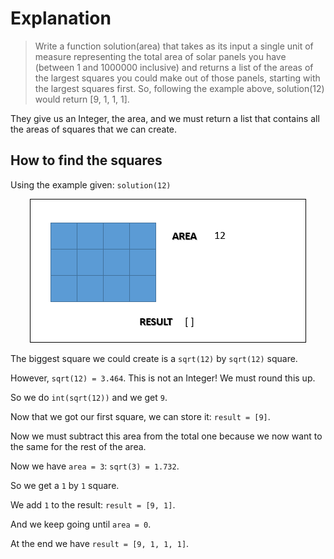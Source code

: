 # Explanation

> Write a function solution(area) that takes as its input a single unit of measure representing the total area of solar panels you have (between 1 and 1000000 inclusive) and returns a list of the areas of the largest squares you could make out of those panels, starting with the largest squares first. So, following the example above, solution(12) would return [9, 1, 1, 1].

They give us an Integer, the area, and we must return a list that contains all the areas of squares that we can create.

## How to find the squares
Using the example given: `solution(12)`

<p align="center">
  <img src="https://github.com/andrefpoliveira/google-foobar-challenge/blob/main/Level%201/Solar%20Doomsday/level1.gif">
</p>

The biggest square we could create is a `sqrt(12)` by `sqrt(12)` square.

However, `sqrt(12) = 3.464`. This is not an Integer! We must round this up.

So we do `int(sqrt(12))` and we get `9`.

Now that we got our first square, we can store it: `result = [9]`.

Now we must subtract this area from the total one because we now want to the same for the rest of the area.

Now we have `area = 3`: `sqrt(3) = 1.732`.

So we get a `1` by `1` square.

We add `1` to the result: `result = [9, 1]`.

And we keep going until `area = 0`.

At the end we have `result = [9, 1, 1, 1]`.
